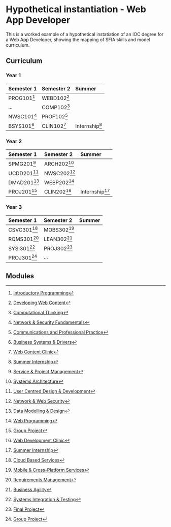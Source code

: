 # Hypothetical instantiation - Web App Developer

This is a worked example of a hypothetical instatiation of an IOC degree for a Web App Developer, showing the mapping of SFIA skills and model curriculum.

## Curriculum

### Year 1

| Semester 1        | Semester 2         | Summer           |
| :---------------  | :----------------  | :--------------  |
| PROG101[^1]       | WEBD102[^4]        |                  |
|   ...             | COMP102[^5]        |                  |
| NWSC101[^2]       | PROF102[^6]        |                  |
| BSYS101[^3]       | CLIN102[^7]        | Internship[^8]   |

### Year 2

| Semester 1        | Semester 2         | Summer           |
| :---------------  | :----------------  | :--------------  |
| SPMG201[^9]       | ARCH202[^13]       |                  |
| UCDD201[^10]      | NWSC202[^14]       |                  |
| DMAD201[^11]      | WEBP202[^15]       |                  |
| PROJ201[^12]      | CLIN202[^16]       | Internship[^8]   |

### Year 3

| Semester 1        | Semester 2         | Summer           |
| :---------------  | :----------------  | :--------------  |
| CSVC301[^17]      | MOBS302[^20]       |                  |
| RQMS301[^18]      | LEAN302[^21]       |                  |
| SYSI301[^19]      | PROJ302[^22]       |                  |
| PROJ301[^12]      |          ...       |                  |

## Modules

[^1]: [Introductory Programming](courses/A.md)

[^2]: [Network & Security Fundamentals](courses/B.md)

[^3]: [Business Systems & Drivers](courses/C.md)

[^4]: [Developing Web Content](courses/D.md)

[^5]: [Computational Thinking](courses/E.md)

[^6]: [Communications and Professional Practice](courses/F.md)

[^7]: [Web Content Clinic](courses/G.md)

[^8]: [Summer Internship](courses/I.md)

[^9]: [Service & Project Management](courses/J.md)

[^10]: [User Centred Design & Development](courses/K.md)

[^11]: [Data Modelling & Design](courses/L.md)

[^12]: [Group Project](courses/M.md)

[^13]: [Systems Architecture](courses/N.md)

[^14]: [Network & Web Security](courses/O.md)

[^15]: [Web Programming](courses/P.md)

[^16]: [Web Development Clinic](courses/Q.md)

[^17]: [Cloud Based Services](courses/R.md)

[^18]: [Requirements Management](courses/S.md)

[^19]: [Systems Integration & Testing](courses/T.md)

[^20]: [Mobile & Cross-Platform Services](courses/U.md)

[^21]: [Business Agility](courses/V.md)

[^22]: [Final Project](courses/W.md)
